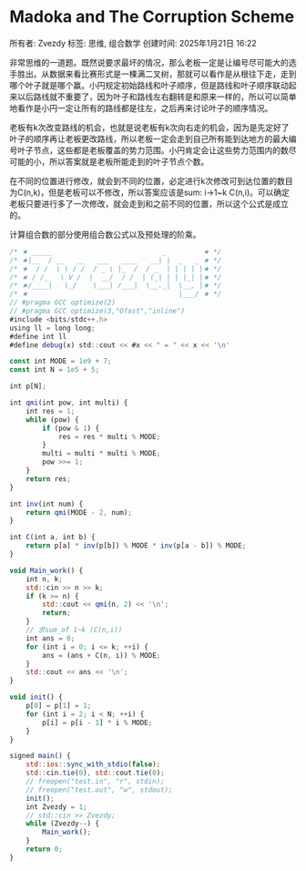# Madoka and The Corruption Scheme

所有者: Zvezdy
标签: 思维, 组合数学
创建时间: 2025年1月21日 16:22

非常思维的一道题。既然说要求最坏的情况，那么老板一定是让编号尽可能大的选手胜出。从数据来看比赛形式是一棵满二叉树，那就可以看作是从根往下走，走到哪个叶子就是哪个赢。小円规定初始路线和叶子顺序，但是路线和叶子顺序联动起来以后路线就不重要了，因为叶子和路线左右翻转是和原来一样的，所以可以简单地看作是小円一定让所有的路线都是往左，之后再来讨论叶子的顺序情况。

老板有k次改变路线的机会，也就是说老板有k次向右走的机会，因为是先定好了叶子的顺序再让老板更改路线，所以老板一定会走到自己所有能到达地方的最大编号叶子节点，这些都是老板覆盖的势力范围。小円肯定会让这些势力范围内的数尽可能的小，所以答案就是老板所能走到的叶子节点个数。

在不同的位置进行修改，就会到不同的位置，必定进行k次修改可到达位置的数目为C(n,k)，但是老板可以不修改，所以答案应该是sum: i→1~k C(n,i)。可以确定老板只要进行多了一次修改，就会走到和之前不同的位置，所以这个公式是成立的。

计算组合数的部分使用组合数公式以及预处理的阶乘。

```jsx
/* ★ _____                           _         ★ */
/* ★|__  / __   __   ___   ____   __| |  _   _ ★ */
/* ★  / /  \ \ / /  / _ \ |_  /  / _  | | | | |★ */
/* ★ / /_   \ V /  |  __/  / /  | (_| | | |_| |★ */
/* ★/____|   \_/    \___| /___|  \__._|  \__, |★ */
/* ★                                     |___/ ★ */
// #pragma GCC optimize(2)
// #pragma GCC optimize(3,"Ofast","inline")
#include <bits/stdc++.h>
using ll = long long;
#define int ll
#define debug(x) std::cout << #x << " = " << x << '\n'

const int MODE = 1e9 + 7;
const int N = 1e5 + 5;

int p[N];

int qmi(int pow, int multi) {
    int res = 1;
    while (pow) {
        if (pow & 1) {
            res = res * multi % MODE;
        }
        multi = multi * multi % MODE;
        pow >>= 1;
    }
    return res;
}

int inv(int num) {
    return qmi(MODE - 2, num);
}

int C(int a, int b) {
    return p[a] * inv(p[b]) % MODE * inv(p[a - b]) % MODE;
}

void Main_work() {
    int n, k;
    std::cin >> n >> k;
    if (k >= n) {
        std::cout << qmi(n, 2) << '\n';
        return;
    }
    // 求sum_of 1~k (C(n,i))
    int ans = 0;
    for (int i = 0; i <= k; ++i) {
        ans = (ans + C(n, i)) % MODE;
    }
    std::cout << ans << '\n';
}

void init() {
    p[0] = p[1] = 1;
    for (int i = 2; i < N; ++i) {
        p[i] = p[i - 1] * i % MODE;
    }
}

signed main() {
    std::ios::sync_with_stdio(false);
    std::cin.tie(0), std::cout.tie(0);
    // freopen("test.in", "r", stdin);
    // freopen("test.out", "w", stdout);
    init();
    int Zvezdy = 1;
    // std::cin >> Zvezdy;
    while (Zvezdy--) {
        Main_work();
    }
    return 0;
}
```